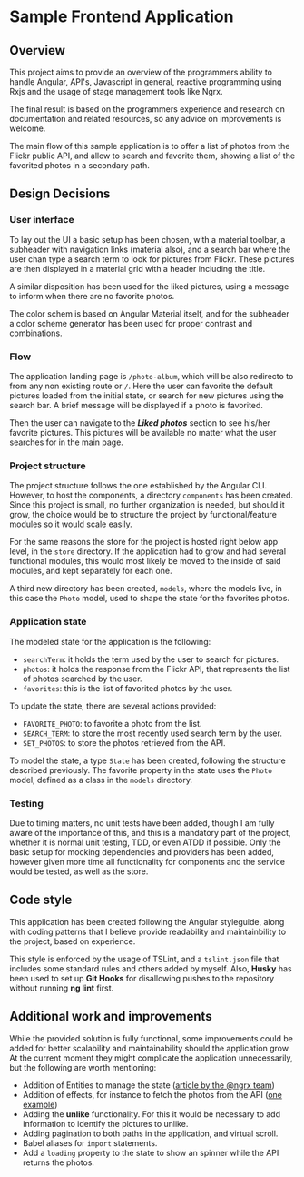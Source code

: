 # Sample Frontend Application

## Overview
This project aims to provide an overview of the programmers ability to handle Angular, API's, Javascript in general, reactive programming using Rxjs and the usage of stage management tools like Ngrx.

The final result is based on the programmers experience and research on documentation and related resources, so any advice on improvements is welcome.

The main flow of this sample application is to offer a list of photos from the Flickr public API, and allow to search and favorite them, showing a list of the favorited photos in a secondary path.

## Design Decisions
### User interface
To lay out the UI a basic setup has been chosen, with a material toolbar, a subheader with navigation links (material also), and a search bar where the user chan type a search term to look for pictures from Flickr. These pictures are then displayed in a material grid with a header including the title.

A similar disposition has been used for the liked pictures, using a message to inform when there are no favorite photos.

The color schem is based on Angular Material itself, and for the subheader a color scheme generator has been used for proper contrast and combinations.

### Flow
The application landing page is ```/photo-album```, which will be also redirecto to from any non existing route or ```/```. Here the user can favorite the default pictures loaded from the initial state, or search for new pictures using the search bar.
A brief message will be displayed if a photo is favorited.

Then the user can navigate to the ***Liked photos*** section to see his/her favorite pictures. This pictures will be available no matter what the user 
searches for in the main page.

### Project structure
The project structure follows the one established by the Angular CLI. However, to host the components, a directory ```components``` has been created. Since this project is small, no further organization is needed, but should it grow, the choice would be to structure the project by functional/feature modules so it would scale easily.

For the same reasons the store for the project is hosted right below app level, in the ```store``` directory. If the application had to grow and had several functional modules, this would most likely be moved to the inside of said modules, and kept separately for each one.

A third new directory has been created, ```models```, where the models live, in this case the ```Photo``` model, used to shape the state for the favorites photos.

### Application state
The modeled state for the application is the following:

* ```searchTerm```: it holds the term used by the user to search for pictures.
* ```photos```: it holds the response from the Flickr API, that represents the list of photos searched by the user.
* ```favorites```: this is the list of favorited photos by the user.

To update the state, there are several actions provided:

* ```FAVORITE_PHOTO```: to favorite a photo from the list.
* ```SEARCH_TERM```: to store the most recently used search term by the user.
* ```SET_PHOTOS```: to store the photos retrieved from the API.

To model the state, a type ```State``` has been created, following the structure described previously. The favorite property in the state uses the ```Photo``` model, defined as a class in the ```models``` directory.

### Testing
Due to timing matters, no unit tests have been added, though I am fully aware of the importance of this, and this is a mandatory part of the project, whether it is normal unit testing, TDD, or even ATDD if possible.
Only the basic setup for mocking dependencies and providers has been added,
however given more time all functionality for components and the service would be tested,
as well as the store.

## Code style
This application has been created following the Angular styleguide, along with coding patterns that I believe provide readability and maintainbility to the project, based on experience.

This style is enforced by the usage of TSLint, and a ```tslint.json``` file that includes some standard rules and others added by myself. Also, **Husky** has been used to set up **Git Hooks** for disallowing pushes to the repository without running **ng lint** first. 

## Additional work and improvements
While the provided solution is fully functional, some improvements could be added for better scalability and maintainability should the application grow. At the current moment they might complicate the application unnecessarily, but the following are worth mentioning:

* Addition of Entities to manage the state ([article by the @ngrx team](https://medium.com/ngrx/introducing-ngrx-entity-598176456e15))
* Addition of effects, for instance to fetch the photos from the API ([one example](https://medium.com/front-end-weekly/an-intro-to-ngrx-effects-ngrx-store-with-angular-4-c55c4d1d5baf))
* Adding the **unlike** functionality. For this it would be necessary to add information to identify the pictures to unlike.
* Adding pagination to both paths in the application, and virtual scroll.
* Babel aliases for ```import``` statements.
* Add a ```loading``` property to the state to show an spinner while the API returns the photos.

